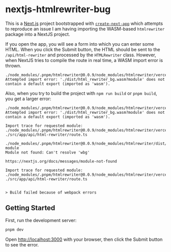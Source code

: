 # nextjs-htmlrewriter-bug

This is a [Next.js](https://nextjs.org/) project bootstrapped with [`create-next-app`](https://github.com/vercel/next.js/tree/canary/packages/create-next-app) which attempts to reproduce an issue I am having importing the WASM-based `htmlrewriter` package into a NextJS project.

If you open the app, you will see a form into which you can enter some HTML.
When you click the Submit button, the HTML should be sent to the
`/api/html-rewriter` and processed by the `HTMLRewriter` class. However, when NextJS tries to compile the route in real time, a WASM import error is thrown.

```
./node_modules/.pnpm/htmlrewriter@0.0.9/node_modules/htmlrewriter/vercel.js
Attempted import error: './dist/html_rewriter_bg.wasm?module' does not contain a default export (imported as 'wasm').
```

Also, when you try to build the project with `npm run build` or `pnpm build`, you get a larger error:

```
./node_modules/.pnpm/htmlrewriter@0.0.9/node_modules/htmlrewriter/vercel.js
Attempted import error: './dist/html_rewriter_bg.wasm?module' does not contain a default export (imported as 'wasm').

Import trace for requested module:
./node_modules/.pnpm/htmlrewriter@0.0.9/node_modules/htmlrewriter/vercel.js
./src/app/api/html-rewriter/route.ts

./node_modules/.pnpm/htmlrewriter@0.0.9/node_modules/htmlrewriter/dist/html_rewriter_bg.wasm?module
Module not found: Can't resolve 'wbg'

https://nextjs.org/docs/messages/module-not-found

Import trace for requested module:
./node_modules/.pnpm/htmlrewriter@0.0.9/node_modules/htmlrewriter/vercel.js
./src/app/api/html-rewriter/route.ts


> Build failed because of webpack errors
```

## Getting Started

First, run the development server:

```bash
pnpm dev
```

Open [http://localhost:3000](http://localhost:3000) with your browser, then click the Submit button to see the error.
